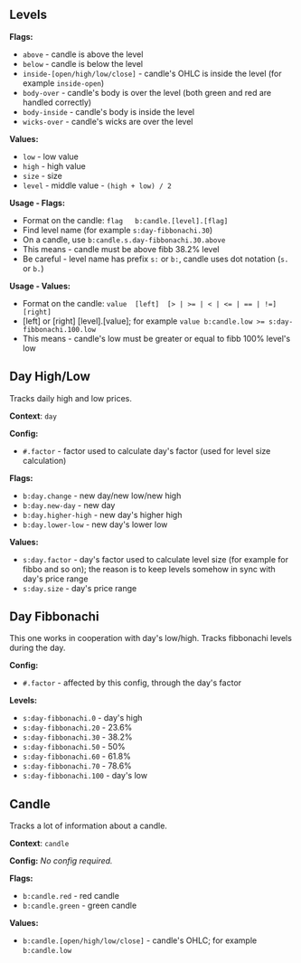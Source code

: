 ## Levels

**Flags:**
- `above`                        - candle is above the level
- `below`                        - candle is below the level
- `inside-[open/high/low/close]` - candle's OHLC is inside the level (for example `inside-open`)
- `body-over`                    - candle's body is over the level (both green and red are handled correctly)
- `body-inside`                  - candle's body is inside the level
- `wicks-over`                   - candle's wicks are over the level

**Values:**
- `low`		- low value
- `high`	- high value
- `size`	- size
- `level`   - middle value - `(high + low) / 2`

**Usage - Flags:**
- Format on the candle: `flag	b:candle.[level].[flag]`
- Find level name (for example `s:day-fibbonachi.30`)
- On a candle, use `b:candle.s.day-fibbonachi.30.above`
- This means - candle must be above fibb 38.2% level
- Be careful - level name has prefix `s:` or `b:`, candle uses dot notation (`s.` or `b.`)

**Usage - Values:**
- Format on the candle: `value	[left]	[> | >= | < | <= | == | !=]		[right]`
- [left] or [right] [level].[value]; for example `value b:candle.low >= s:day-fibbonachi.100.low`
- This means - candle's low must be greater or equal to fibb 100% level's low

## Day High/Low

Tracks daily high and low prices.

**Context**: `day`

**Config:**
- `#.factor`          - factor used to calculate day's factor (used for level size calculation)

**Flags:**
- `b:day.change`      - new day/new low/new high
- `b:day.new-day`     - new day
- `b:day.higher-high` - new day's higher high
- `b:day.lower-low`   - new day's lower low

**Values:**
- `s:day.factor`      - day's factor used to calculate level size (for example for fibbo and so on);
  						the reason is to keep levels somehow in sync with day's price range 
- `s:day.size`        - day's price range

## Day Fibbonachi

This one works in cooperation with day's low/high. Tracks fibbonachi levels during the day.

**Config:**
- `#.factor`          - affected by this config, through the day's factor

**Levels:**
- `s:day-fibbonachi.0`	 - day's high
- `s:day-fibbonachi.20`  - 23.6%
- `s:day-fibbonachi.30`  - 38.2%
- `s:day-fibbonachi.50`  - 50%
- `s:day-fibbonachi.60`  - 61.8%
- `s:day-fibbonachi.70`  - 78.6%
- `s:day-fibbonachi.100` - day's low

## Candle

Tracks a lot of information about a candle.

**Context**: `candle`

**Config:**
_No config required._

**Flags:**
- `b:candle.red`       - red candle
- `b:candle.green`     - green candle

**Values:**
- `b:candle.[open/high/low/close]`      - candle's OHLC; for example `b:candle.low`

